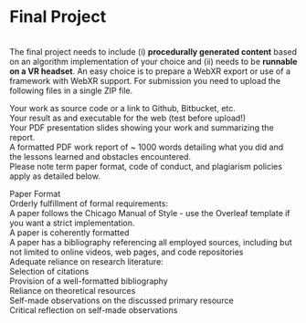 
<h1>Final Project</h1><br/>
The final project needs to include (i) <strong>procedurally generated content</strong> based on an algorithm implementation of your choice and (ii) needs to be <strong>runnable on a VR headset</strong>. An easy choice is to prepare a WebXR export or use of a framework with WebXR support. For submission you need to upload the following files in a single ZIP file.<br/>

Your work as source code or a link to Github, Bitbucket, etc.<br/>
Your result as and executable for the web (test before upload!)<br/>
Your PDF presentation slides showing your work and summarizing the report.<br/>
A formatted PDF work report of ~ 1000 words detailing what you did and the lessons learned and obstacles encountered.<br/>
Please note term paper format, code of conduct, and plagiarism policies apply as detailed below.<br/>

Paper Format<br/>
Orderly fulfillment of formal requirements:<br/>
A paper follows the Chicago Manual of Style - use the Overleaf template if you want a strict implementation.<br/>
A paper is coherently formatted<br/>
A paper has a bibliography referencing all employed sources, including but not limited to online videos, web pages, and code repositories<br/>
Adequate reliance on research literature:<br/>
Selection of citations<br/>
Provision of a well-formatted bibliography<br/>
Reliance on theoretical resources<br/>
Self-made observations on the discussed primary resource<br/>
Critical reflection on self-made observations<br/>
